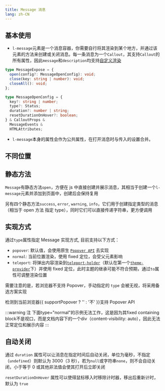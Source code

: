 ```yaml
---
title: Message 消息
lang: zh-CN
---
```


## 基本使用

- `l-message`元素是一个消息容器，你需要自行将其渲染到某个地方，并通过该元素的方法来创建或关闭消息。每一条消息为一个`Callout`，其支持`Callout`的所有属性，因此`message`和`description`均支持[自定义渲染](/components/custom-renderer/)

```ts
type MessageExpose = {
  open(config?: MessageOpenConfig): void;
  close(key: string | number): void;
  closeAll(): void;
};

type MessageOpenConfig = {
  key?: string | number;
  type?: Status;
  duration?: number | string;
  resetDurationOnHover?: boolean;
} & CalloutProps &
  MessageEvents &
  HTMLAttributes;
```

- `l-message`本身的属性会作为公共属性，在打开消息时与传入的设置合并。

<!-- @Code:basicUsage -->

## 不同位置

<!-- @Code:differentPlacements -->

## 静态方法

`Message`有静态方法`open`，方便在 js 中直接创建并展示消息，其相当于创建一个`l-message`元素并添加到页面中，创建后会保持复用

另有四个静态方法`success`, `error`, `warning`, `info`，它们用于创建指定类型的消息（相当于 open 方法 指定 type），同时它们可以直接传递字符串，更方便调用

<!-- @Code:staticMethods -->

## 实现方式

通过`type`属性指定 Message 实现方式, 目前支持以下方式：

- `popover`: 默认值，会使用原生 [`Popover API`](https://developer.mozilla.org/en-US/docs/Web/API/Popover_API) 去实现
- `normal`: 当前位置渲染，使用 fixed 定位，会受父元素影响
- `teleport`: 将弹出内容渲染到[`teleport-holder`](/components/teleport-holder/)（默认在第一个[`theme-provider`](/components/theme-provider/)下）并使用 fixed 定位，此时主题的继承可能不符合预期，通过`to`属性可调整渲染位置

需要注意的是，若浏览器不支持 Popover，手动指定的 `type` 会被无视，将采用备选方案实现

<Support is="popover" /> 检测到当前浏览器{{ supportPopover ? '' : '不' }}支持 Popover API

:::warning 注
下面type="normal"的示例无法工作，这是因为其fixed containing block不是视口，而是文档内容下的一个div（content-visibility: auto），因此无法正常定位和展示内容
:::

<!-- @Code:otherTypes -->

## 自动关闭

通过 `duration` 属性可以让消息在指定时间后自动关闭，单位为毫秒，不指定（`undefined`）则默认为 3000（3 秒），若为`null`或字符串`none`，则不会自动关闭，小于等于 0 或其他非法值会使其打开后立即关闭

`resetDurationOnHover` 属性可以使得鼠标移入时移除计时器，移出后重新计时，默认为 `true`

<!-- @Code:duration -->

<script setup>
  import { supportPopover } from '@lun/utils';
</script>
